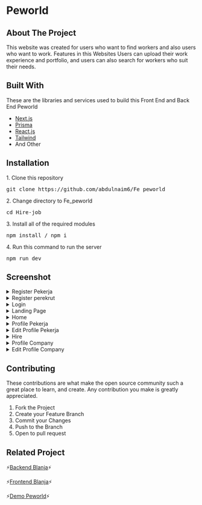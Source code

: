 <h1>Peworld</h1>

## About The Project

<p>This website was created for users who want to find workers and also users who want to work.
Features in this Websites Users can upload their work experience and portfolio, and users can also search for 
workers who suit their needs.
</p>

## Built With

<p>These are the libraries and services used to build this Front End and Back End Peworld</p>
<ul>
  <li>
   <a href="https://nextjs.org/">Next.js</a>
  </li>
   <li>
   <a href="https://www.prisma.io/">Prisma</a>
  </li>
     <li>
   <a href="https://react.de">React.js</a>
  </li>
    <li>
   <a href="https://tailwindui.com/">Tailwind</a>
  </li>
    <li>
And Other
  </li>
</ul>

## Installation

<p>1. Clone this repository</p>
<pre>git clone https://github.com/abdulnaim6/Fe_peworld</pre>
<p>2. Change directory to Fe_peworld</p>
<pre>cd Hire-job</pre>
<p>3. Install all of the required modules</p>
<pre>npm install / npm i</pre>
<p>4. Run this command to run the server</p>
<pre>npm run dev</pre>

## Screenshot

<details>
  <summary>
    Register Pekerja
  </summary>
<img src="./Screenshoot/registerpekerja.png" alt="Register page" />
</details>
<details>
  <summary>
    Register perekrut
  </summary>
<img src="./Screenshoot/registerperekrut (2).png" alt="Register page" />
</details>
<details>
  <summary>
    Login
  </summary>
<img src="./Screenshoot/peworldlogin.png" alt="Login page" />
</details>
<details>
  <summary>
    Landing Page
  </summary>
<img src="./Screenshoot/landingpage.png" alt="Landing page" />
</details>
<details>
  <summary>
    Home
  </summary>
<img src="./Screenshoot/home.png" alt="Home page" />
</details>
<details>
  <summary>
    Profile Pekerja
  </summary>
<img src="./Screenshoot/profileworker.png" alt="Profile page" />
</details>
<details>
  <summary>
    Edit Profile Pekerja
  </summary>
<img src="./Screenshoot/editprofile (2).png" alt="Edit Profile page" />
</details>
<details>
  <summary>
    Hire
  </summary>
<img src="./Screenshoot/hire.png" alt="Hire page" />
</details>
<details>
  <summary>
    Profile Company
  </summary>
<img src="./Screenshoot/profilePerekrut.png" alt="ProfileCompany page" />
</details>
<details>
  <summary>
    Edit Profile Company
  </summary>
<img src="./Screenshoot/ProfilePerekrut2.png" alt="Edit Profile Company page" />
</details>

## Contributing

<p>These contributions are what make the open source community such a great place to learn, and create. Any contribution you make is greatly appreciated.</p>
<ol>
  <li>Fork the Project</li>
  <li>Create your Feature Branch </li>
  <li>Commit your Changes </li>
  <li>Push to the Branch </li>
  <li>Open to pull request</li>
</ol>

## Related Project

⚡[Backend Blanja](https://github.com/abdulnaim6/fwm17-be-peword)⚡

⚡[Frontend Blanja](https://github.com/abdulnaim6/Fe_peworld)⚡

⚡[Demo Peworld]()⚡
